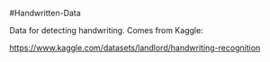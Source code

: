 #Handwritten-Data

Data for detecting handwriting. Comes from Kaggle:

https://www.kaggle.com/datasets/landlord/handwriting-recognition